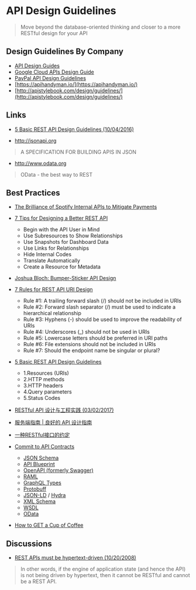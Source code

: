 # API Design Guidelines
> Move beyond the database-oriented thinking and closer to a more RESTful design for your API

## Design Guidelines By Company
- [API Design Guides](http://design.apievangelist.com/tools/design-guides/)
- [Google Cloud APIs Design Guide](https://cloud.google.com/apis/design/)
- [PayPal API Design Guidelines](https://github.com/paypal/api-standards/blob/master/api-style-guide.md)
- [https://apihandyman.io/](https://apihandyman.io/)
- [http://apistylebook.com/design/guidelines/](http://apistylebook.com/design/guidelines/)

## Links
- [5 Basic REST API Design Guidelines (10/04/2016)](https://dzone.com/articles/5-basic-rest-api-design-guidelines)

- http://jsonapi.org
> A SPECIFICATION FOR BUILDING APIS IN JSON

- http://www.odata.org
> OData - the best way to REST

## Best Practices
- [The Brilliance of Spotify Internal APIs to Mitigate Payments](http://nordicapis.com/the-brilliance-of-spotify-internal-apis-to-mitigate-payments/)
- [7 Tips for Designing a Better REST API](http://www.kennethlange.com/posts/7_tips_for_designing_a_better_rest_api.html)  
  - Begin with the API User in Mind
  - Use Subresources to Show Relationships
  - Use Snapshots for Dashboard Data
  - Use Links for Relationships
  - Hide Internal Codes
  - Translate Automatically
  - Create a Resource for Metadata
- [Joshua Bloch: Bumper-Sticker API Design
](https://www.infoq.com/articles/API-Design-Joshua-Bloch)
- [7 Rules for REST API URI Design](http://blog.restcase.com/7-rules-for-rest-api-uri-design/)
  - Rule #1: A trailing forward slash (/) should not be included in URIs
  - Rule #2: Forward slash separator (/) must be used to indicate a hierarchical relationship
  - Rule #3: Hyphens (-) should be used to improve the readability of URIs
  - Rule #4: Underscores (\_) should not be used in URIs
  - Rule #5: Lowercase letters should be preferred in URI paths
  - Rule #6: File extensions should not be included in URIs
  - Rule #7: Should the endpoint name be singular or plural?
- [5 Basic REST API Design Guidelines](http://blog.restcase.com/5-basic-rest-api-design-guidelines/)
  - 1.Resources (URIs)
  - 2.HTTP methods
  - 3.HTTP headers
  - 4.Query parameters
  - 5.Status Codes  
- [RESTful API 设计与工程实践 (03/02/2017)](http://blog.m31271n.com/2017/03/02/RESTful-API-%E8%AE%BE%E8%AE%A1%E4%B8%8E%E5%B7%A5%E7%A8%8B%E5%AE%9E%E8%B7%B5/)
- [服务端指南 | 良好的 API 设计指南](http://spring4all.com/article/172)
- [一种RESTful接口的约定](https://bungder.github.io/2017/07/24/REST/?hmsr=toutiao.io&utm_medium=toutiao.io&utm_source=toutiao.io)

- [Commit to API Contracts](https://blog.apisyouwonthate.com/guessing-api-contracts-ac1b7eaebced)
  - [JSON Schema](http://json-schema.org)
  - [API Blueprint](https://apiblueprint.org)
  - [OpenAPI (formerly Swagger)](https://www.openapis.org)
  - [RAML](https://raml.org)
  - [GraphQL Types](http://graphql.org)
  - [Protobuff](https://developers.google.com/protocol-buffers/)
  - [JSON-LD](https://www.w3.org/TR/json-ld/) / [Hydra](http://www.markus-lanthaler.com/hydra/)
  - [XML Schema](https://www.w3.org/standards/techs/xmlschema#w3c_all)
  - [WSDL](https://www.w3.org/TR/2007/REC-wsdl20-20070626/)
  - [OData](http://www.odata.org)

- [How to GET a Cup of Coffee](https://www.infoq.com/articles/webber-rest-workflow)


## Discussions
- [REST APIs must be hypertext-driven (10/20/2008)](http://roy.gbiv.com/untangled/2008/rest-apis-must-be-hypertext-driven)
> In other words, if the engine of application state (and hence the API) is not being driven by hypertext, then it cannot be RESTful and cannot be a REST API.
